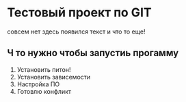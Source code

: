 # Тестовый проект по GIT

совсем нет 
здесь появился текст и что то еще!

## Ч то нужно чтобы запустиь прогамму

1. Установить питон!
2. Установить зависемости
3. Настройка ПО
4. Готовлю конфликт